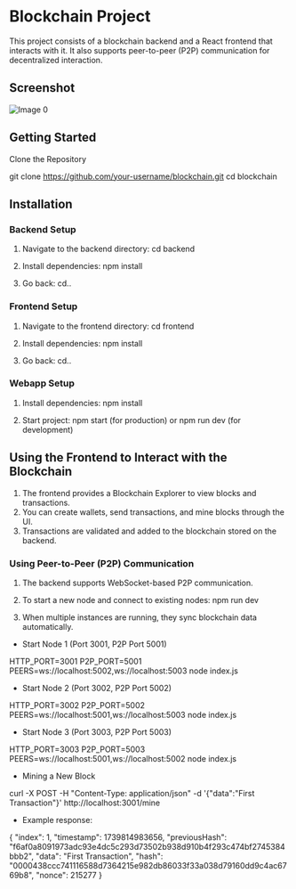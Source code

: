 # Blockchain Project
This project consists of a blockchain backend and a React frontend that interacts with it. It also supports peer-to-peer (P2P) communication for decentralized interaction.

## Screenshot
![Image 0](./server/images/00.png)

## Getting Started
Clone the Repository

git clone https://github.com/your-username/blockchain.git
cd blockchain

## Installation

### Backend Setup

1. Navigate to the backend directory: cd backend

2. Install dependencies: npm install

3. Go back: cd..

### Frontend Setup

1. Navigate to the frontend directory: cd frontend

2. Install dependencies: npm install

3. Go back: cd..

### Webapp Setup

1. Install dependencies: npm install

2. Start project: npm start (for production) or npm run dev (for development)

## Using the Frontend to Interact with the Blockchain

1. The frontend provides a Blockchain Explorer to view blocks and transactions.
2. You can create wallets, send transactions, and mine blocks through the UI.
3. Transactions are validated and added to the blockchain stored on the backend.

### Using Peer-to-Peer (P2P) Communication

1. The backend supports WebSocket-based P2P communication.

2. To start a new node and connect to existing nodes:
npm run dev

3. When multiple instances are running, they sync blockchain data automatically.

- Start Node 1 (Port 3001, P2P Port 5001)

HTTP_PORT=3001 P2P_PORT=5001 PEERS=ws://localhost:5002,ws://localhost:5003 node index.js

- Start Node 2 (Port 3002, P2P Port 5002)

HTTP_PORT=3002 P2P_PORT=5002 PEERS=ws://localhost:5001,ws://localhost:5003 node index.js

- Start Node 3 (Port 3003, P2P Port 5003)

HTTP_PORT=3003 P2P_PORT=5003 PEERS=ws://localhost:5001,ws://localhost:5002 node index.js

- Mining a New Block

curl -X POST -H "Content-Type: application/json" -d '{"data":"First Transaction"}' http://localhost:3001/mine

- Example response:

{
  "index": 1,
  "timestamp": 1739814983656,
  "previousHash": "f6af0a8091973adc93e4dc5c293d73502b938d910b4f293c474bf2745384bbb2",
  "data": "First Transaction",
  "hash": "0000438ccc741116588d7364215e982db86033f33a038d79160dd9c4ac6769b8",
  "nonce": 215277
}
